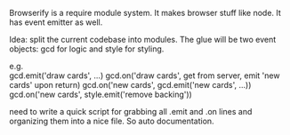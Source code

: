 Browserify is a require module system. It makes browser stuff like node. It has event emitter as well. 

Idea: split the current codebase into modules. The glue will be two event objects: gcd for logic and style for styling. 

e.g.  
gcd.emit('draw cards', ...)
gcd.on('draw cards', get from server, emit 'new cards' upon return)
gcd.on('new cards', gcd.emit('new cards', ...))
gcd.on('new cards', style.emit('remove backing'))


need to write a quick script for grabbing all .emit and .on lines and organizing them into a nice file. So auto documentation. 

